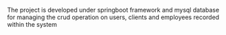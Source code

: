 The project is developed under springboot framework and mysql database for managing the crud operation on users, clients and employees recorded within the system
